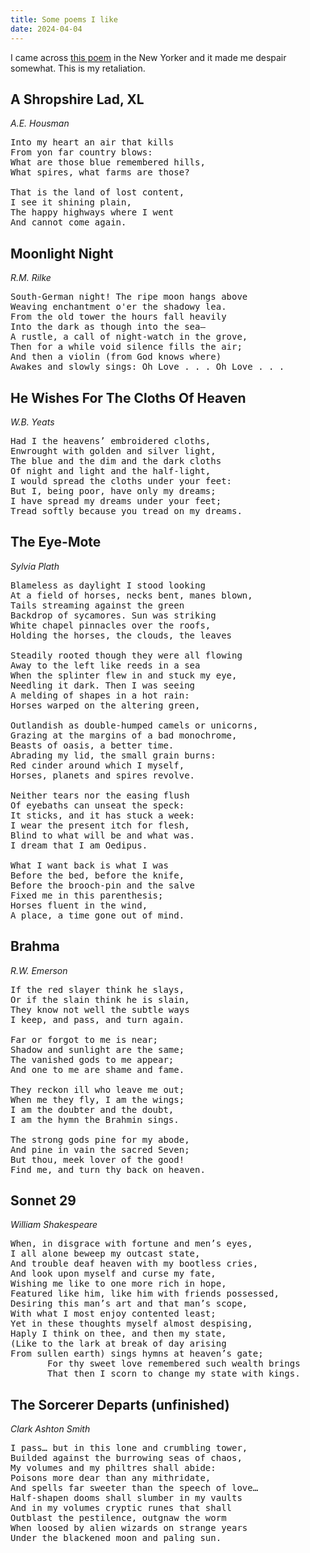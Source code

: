 ```yaml
---
title: Some poems I like
date: 2024-04-04
---
```


I came across [this poem](https://www.newyorker.com/magazine/2023/03/06/put-my-house) in the New Yorker and it made me despair somewhat. This is my retaliation.

## A Shropshire Lad, XL
*A.E. Housman* 
<pre>
Into my heart an air that kills
From yon far country blows:
What are those blue remembered hills,
What spires, what farms are those?

That is the land of lost content,
I see it shining plain,
The happy highways where I went
And cannot come again.
</pre>

## Moonlight Night
*R.M. Rilke*
<pre>
South-German night! The ripe moon hangs above
Weaving enchantment o'er the shadowy lea.
From the old tower the hours fall heavily
Into the dark as though into the sea—
A rustle, a call of night-watch in the grove,
Then for a while void silence fills the air;
And then a violin (from God knows where)
Awakes and slowly sings: Oh Love . . . Oh Love . . .
</pre>

## He Wishes For The Cloths Of Heaven
*W.B. Yeats*
<pre>
Had I the heavens’ embroidered cloths,
Enwrought with golden and silver light,
The blue and the dim and the dark cloths
Of night and light and the half-light,
I would spread the cloths under your feet:
But I, being poor, have only my dreams;
I have spread my dreams under your feet;
Tread softly because you tread on my dreams.
</pre>

## The Eye-Mote
*Sylvia Plath*
<pre>
Blameless as daylight I stood looking
At a field of horses, necks bent, manes blown,
Tails streaming against the green
Backdrop of sycamores. Sun was striking
White chapel pinnacles over the roofs,
Holding the horses, the clouds, the leaves

Steadily rooted though they were all flowing
Away to the left like reeds in a sea
When the splinter flew in and stuck my eye,
Needling it dark. Then I was seeing
A melding of shapes in a hot rain:
Horses warped on the altering green,

Outlandish as double-humped camels or unicorns,
Grazing at the margins of a bad monochrome,
Beasts of oasis, a better time.
Abrading my lid, the small grain burns:
Red cinder around which I myself,
Horses, planets and spires revolve.

Neither tears nor the easing flush
Of eyebaths can unseat the speck:
It sticks, and it has stuck a week:
I wear the present itch for flesh,
Blind to what will be and what was.
I dream that I am Oedipus.

What I want back is what I was
Before the bed, before the knife,
Before the brooch-pin and the salve
Fixed me in this parenthesis;
Horses fluent in the wind,
A place, a time gone out of mind.
</pre>

## Brahma
*R.W. Emerson*
<pre>
If the red slayer think he slays,
Or if the slain think he is slain,
They know not well the subtle ways
I keep, and pass, and turn again.

Far or forgot to me is near;
Shadow and sunlight are the same;
The vanished gods to me appear;
And one to me are shame and fame.

They reckon ill who leave me out;
When me they fly, I am the wings;
I am the doubter and the doubt,
I am the hymn the Brahmin sings.

The strong gods pine for my abode,
And pine in vain the sacred Seven;
But thou, meek lover of the good!
Find me, and turn thy back on heaven.
</pre>

## Sonnet 29
*William Shakespeare*
<pre>
When, in disgrace with fortune and men’s eyes,
I all alone beweep my outcast state,
And trouble deaf heaven with my bootless cries,
And look upon myself and curse my fate,
Wishing me like to one more rich in hope,
Featured like him, like him with friends possessed,
Desiring this man’s art and that man’s scope,
With what I most enjoy contented least;
Yet in these thoughts myself almost despising,
Haply I think on thee, and then my state,
(Like to the lark at break of day arising
From sullen earth) sings hymns at heaven’s gate;
       For thy sweet love remembered such wealth brings
       That then I scorn to change my state with kings.
</pre>

## The Sorcerer Departs (unfinished)
*Clark Ashton Smith*
<pre>
I pass… but in this lone and crumbling tower,
Builded against the burrowing seas of chaos,
My volumes and my philtres shall abide:
Poisons more dear than any mithridate,
And spells far sweeter than the speech of love…
Half-shapen dooms shall slumber in my vaults
And in my volumes cryptic runes that shall
Outblast the pestilence, outgnaw the worm
When loosed by alien wizards on strange years
Under the blackened moon and paling sun.
</pre>